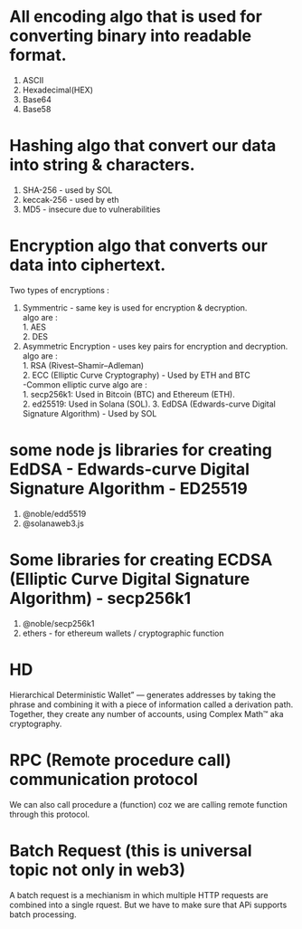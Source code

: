 # All encoding algo that is used for converting binary into readable format.
1. ASCII
2. Hexadecimal(HEX)
3. Base64
4. Base58

# Hashing algo that convert our data into string & characters.
1. SHA-256 - used by SOL
2. keccak-256 - used by eth
3. MD5 - insecure due to vulnerabilities

# Encryption algo that converts our data into ciphertext.
Two types of encryptions :
1. Symmentric - same key is used for encryption & decryption. <br />
   algo are : <br />
         1. AES <br />
         2. DES
3. Asymmetric Encryption - uses key pairs for encryption and decryption. <br />
   algo are : <br />
        1. RSA (Rivest–Shamir–Adleman) <br />
        2. ECC (Elliptic Curve Cryptography) - Used by ETH and BTC <br />
           -Common elliptic curve algo are : <br />
               1. secp256k1: Used in Bitcoin (BTC) and Ethereum (ETH). <br />
               2. ed25519: Used in Solana (SOL). 
        3. EdDSA (Edwards-curve Digital Signature Algorithm) - Used by SOL

# some node js libraries for creating EdDSA - Edwards-curve Digital Signature Algorithm  - ED25519
1. @noble/edd5519
2. @solanaweb3.js

# Some libraries for creating ECDSA (Elliptic Curve Digital Signature Algorithm) - secp256k1
1. @noble/secp256k1
2. ethers - for ethereum wallets / cryptographic function

# HD
Hierarchical Deterministic Wallet” — generates addresses by taking the phrase and combining it with a piece of information called a derivation path. Together, they create any number of accounts, using Complex Math™ aka cryptography.

# RPC (Remote procedure call) communication protocol
We can also call procedure a (function) coz we are calling remote function through this protocol.

# Batch Request (this is universal topic not only in web3)
A batch request is a  mechianism in which multiple HTTP requests are combined into a single rquest. But we have to make sure that APi supports batch processing.
